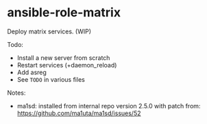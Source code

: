 ansible-role-matrix
===================

Deploy matrix services. (WIP)

Todo:

- Install a new server from scratch
- Restart services (+daemon_reload)
- Add asreg
- See `TODO` in various files

Notes:

- ma1sd: installed from internal repo version 2.5.0 with patch from: https://github.com/ma1uta/ma1sd/issues/52

